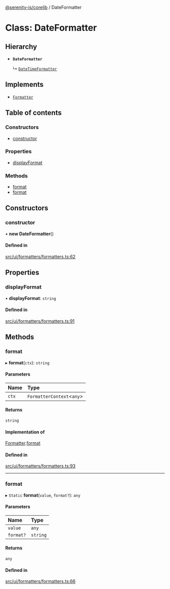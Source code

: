 [@serenity-is/corelib](../README.md) / DateFormatter

# Class: DateFormatter

## Hierarchy

- **`DateFormatter`**

  ↳ [`DateTimeFormatter`](DateTimeFormatter.md)

## Implements

- [`Formatter`](../interfaces/Formatter.md)

## Table of contents

### Constructors

- [constructor](DateFormatter.md#constructor)

### Properties

- [displayFormat](DateFormatter.md#displayformat)

### Methods

- [format](DateFormatter.md#format)
- [format](DateFormatter.md#format-1)

## Constructors

### constructor

• **new DateFormatter**()

#### Defined in

[src/ui/formatters/formatters.ts:62](https://github.com/serenity-is/serenity/blob/master/packages/corelib/src/ui/formatters/formatters.ts#L62)

## Properties

### displayFormat

• **displayFormat**: `string`

#### Defined in

[src/ui/formatters/formatters.ts:91](https://github.com/serenity-is/serenity/blob/master/packages/corelib/src/ui/formatters/formatters.ts#L91)

## Methods

### format

▸ **format**(`ctx`): `string`

#### Parameters

| Name | Type |
| :------ | :------ |
| `ctx` | `FormatterContext`<`any`\> |

#### Returns

`string`

#### Implementation of

[Formatter](../interfaces/Formatter.md).[format](../interfaces/Formatter.md#format)

#### Defined in

[src/ui/formatters/formatters.ts:93](https://github.com/serenity-is/serenity/blob/master/packages/corelib/src/ui/formatters/formatters.ts#L93)

___

### format

▸ `Static` **format**(`value`, `format?`): `any`

#### Parameters

| Name | Type |
| :------ | :------ |
| `value` | `any` |
| `format?` | `string` |

#### Returns

`any`

#### Defined in

[src/ui/formatters/formatters.ts:66](https://github.com/serenity-is/serenity/blob/master/packages/corelib/src/ui/formatters/formatters.ts#L66)
